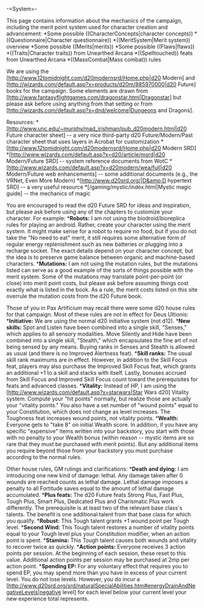 -=System=-

This page contains information about the mechanics of the campaign, including the merit point system used for character creation and advancement:
*Some possible ((CharacterConcepts|character concepts))
*((Questionnaire|Character questionnaire))
*((MeritSystem|Merit system)) overview
*Some possible ((Merits|merits))
*Some possible ((Flaws|flaws))
*((Traits|Character traits)) from Unearthed Arcana
*((Spelltouched)) feats from Unearthed Arcana
*((MassCombat|Mass combat)) rules

We are using the [http://www.12tomidnight.com/d20modernsrd/Home.php|d20 Modern] and [http://wizards.com/default.asp?x=products/d20m/885970000|d20 Future] books for the campaign. Some elements are drawn from [http://www.fantasyflightgames.com/dragonstar.html|Dragonstar] but please ask before using anything from that setting or from [http://wizards.com/default.asp?x=dnd/welcome|Dungeons and Dragons].

Resources:
*[http://www.unc.edu/~murphy/mad_irishman/pub_d20modern.html|d20 Future character sheet] -- a very nice third-party d20 Future/Modern/Past character sheet that uses layers in Acrobat for customization
*[http://www.12tomidnight.com/d20modernsrd/Home.php|d20 Modern SRD]
*[http://www.wizards.com/default.asp?x=d20/article/msrd|d20 Modern/Future SRD] -- system reference documents from WotC
*[http://www.wizards.com/default.asp?x=d20modern/wea/full|d20 Modern/Future web enhancements] -- some additional documents (e.g., the VRNet, Even More Modern)
*[http://www.d20srd.org/|D&amp;D hypertext SRD] -- a very useful resource
*[/gaming/mystic/index.html|Mystic magic guide] -- the mechanics of magic

You are encouraged to read the d20 Future SRD for ideas and inspiration, but please ask before using any of the chapters to customize your character. For example:
*__Robots:__ I am not using the biodroid/bioreplica rules for playing an android. Rather, create your character using the merit system. It might make sense for a robot to require no food, but if you do not take the &quot;No need to eat&quot; merit, it still requires some alternative form of regular energy replenishment such as new batteries or plugging into a recharge socket. The exact details depend on your character concept, but the idea is to preserve game balance between organic and machine-based characters.
*__Mutations:__ I am not using the mutation rules, but the mutations listed can serve as a good example of the sorts of things possible with the merit system. Some of the mutations may translate point-per-point (or close) into merit point costs, but please ask before assuming things cost exactly what is listed in the book. As a rule, the merit costs listed on this site overrule the mutation costs from the d20 Future book.

Those of you in Pax Artificium may recall there were some d20 house rules for that campaign. Most of these rules are not in effect for Deus Ultionis:
*__Initiative:__ We are using the normal d20 initiative system (not d12).
*__New skills:__ Spot and Listen have been combined into a single skill, &quot;Senses,&quot; which applies to all sensory modalities. Move Silently and Hide have been combined into a single skill, &quot;Stealth,&quot; which encapsulates the fine art of not being sensed by any means. Buying ranks in Senses and Stealth is allowed as usual (and there is no Improved Alertness feat).
*__Skill ranks:__ The usual skill rank maximums are in effect. However, in addition to the Skill Focus feat, players may also purchase the Improved Skill Focus feat, which grants an additional +1 to a skill and stacks with itself. Lastly, bonuses accrued from Skill Focus and Improved Skill Focus count toward the prerequisites for feats and advanced classes.
*__Vitality:__ Instead of HP, I am using the [http://www.wizards.com/default.asp?x=starwars|Star Wars d20] Vitality system. Compute your &quot;hit points&quot; normally, but realize those are actually your &quot;vitality points.&quot; You also have a set number of &quot;wound points&quot; equal to your Constitution, which does not change as level increases. The Toughness feat increases wound points, not vitality points.
*__Wealth:__ Everyone gets to &quot;take 8&quot; on initial Wealth score. In addition, if you have any specific &quot;expensive&quot; items written into your backstory, you start with those with no penalty to your Wealth bonus (within reason -- mystic items are so rare that they must be purchased with merit points). But any additional items you require beyond those from your backstory you must purchase according to the normal rules.

Other house rules, GM rulings and clarifications:
*__Death and dying:__ I am introducing one new kind of damage: lethal. Any damage taken after 0 wounds are reached counts as lethal damage. Lethal damage imposes a penalty to all Fortitude saves equal to the amount of lethal damage accumulated.
*__Plus feats:__ The d20 Future feats Strong Plus, Fast Plus, Tough Plus, Smart Plus, Dedicated Plus and Charismatic Plus work differently. The prerequisite is at least two of the relevant base class's talents. The benefit is one additional talent from that base class for which you qualify.
*__Robust:__ This Tough talent grants +1 wound point per Tough level.
*__Second Wind:__ This Tough talent restores a number of vitality points equal to your Tough level plus your Constitution modifier, when an action point is spent.
*__Stamina:__ This Tough talent causes both wounds and vitality to recover twice as quickly.
*__Action points:__ Everyone receives 3 action points per session. At the beginning of each session, these reset to this value. Additional action points per session may be purchased at 2mp per action point.
*__Spending EP:__ For any voluntary effect that requires you to spend EP, you may spend more than you have in excess of your current level. You do not lose levels. However, you do incur a [http://www.d20srd.org/srd/naturalSpecialAbilities.htm#energyDrainAndNegativeLevels|negative level] for each level below your current level your new experience total represents.
